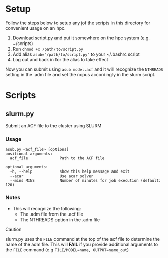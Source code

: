# Setup
Follow the steps below to setup any jof the scripts in this directory for convenient usage on an hpc.

1. Download script.py and put it somewhere on the hpc system (e.g. ~/scripts)
2. Run `chmod +x /path/to/script.py`
3. Add alias `asub="/path/to/script.py"` to your ~/.bashrc script
4. Log out and back in for the alias to take effect

Now you can submit using `asub model.acf` and it will recognize the `NTHREADS` setting in the .adm file and 
set the ncpus accordingly in the slurm script.


# Scripts
## slurm.py
Submit an ACF file to the cluster using SLURM

### Usage
```
asub.py <acf_file> [options]
positional arguments:
  acf_file              Path to the ACF file

optional arguments:
  -h, --help            show this help message and exit
  --acar                Use acar solver
  --mins MINS           Number of minutes for job execution (default: 120)
```  
### Notes
- This will recognize the following:
    * The .adm file from the .acf file
    * The NTHREADS option in the .adm file

> [!CAUTION]
> slurm.py uses the `FILE` command at the top of the acf file to determine the name of the adm file.
> This will **FAIL** if you provide additional arguments to the `FILE` command (e.g `FILE/MODEL=name, OUTPUT=name_out`) 
